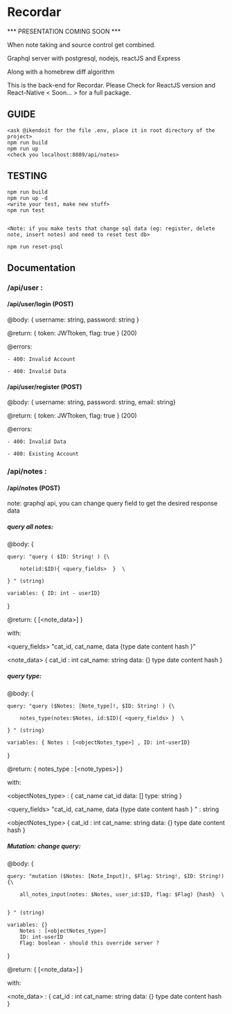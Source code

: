 # Recordar

*** PRESENTATION COMING SOON ***

When note taking and source control get combined.

Graphql server with postgresql, nodejs, reactJS and Express 

Along with a homebrew diff algorithm

This is the back-end for Recordar. Please Check for ReactJS version and React-Native < Soon... > for a full package.

## GUIDE

	<ask @ikendoit for the file .env, place it in root directory of the project>
	npm run build
	npm run up
	<check you localhost:8089/api/notes>

## TESTING 
	
	npm run build
	npm run up -d
	<write your test, make new stuff>
	npm run test
		

	<Note: if you make tests that change sql data (eg: register, delete note, insert notes) and need to reset test db>

	npm run reset-psql

## Documentation 

### /api/user : 

#### /api/user/login (POST)

@body: { username: string, password: string } 

@return: { token: JWTtoken, flag: true }  (200)

@errors: 

	- 400: Invalid Account

	- 400: Invalid Data 

#### /api/user/register (POST)

@body: { username: string, password: string, email: string} 

@return: { token: JWTtoken, flag: true }  (200)

@errors: 

	- 400: Invalid Data 

	- 400: Existing Account


### /api/notes :

#### /api/notes (POST)

note: graphql api, you can change query field to get the desired response data

##### query all notes: 

@body: {

	query: "query ( $ID: String! ) {\
		
		note(id:$ID){ <query_fields>  }  \

	} " (string) 

	variables: { ID: int - userID} 

}

@return: { [<note_data>] }

with: 

<query_fields> "cat_id, cat_name, data {type date content hash }"

<note_data> {
	cat_id : int 
	cat_name: string 
	data: {}
		type
		date
		content
		hash
}

##### query type: 

@body: {

	query: "query ($Notes: [Note_type]!, $ID: String! ) {\
		
		notes_type(notes:$Notes, id:$ID){ <query_fields> }  \

	} " (string) 

	variables: { Notes : [<objectNotes_type>] , ID: int-userID} 

}

@return: { notes_type : [<note_types>] }

with: 

<objectNotes_type> : {
	cat_name 
	cat_id 
	data: [] 
		type: string
}

<query_fields> "cat_id, cat_name, data {type date content hash } " : string

<objectNotes_type> {
	cat_id : int 
	cat_name: string 
	data: {}
		type
		date
		content
		hash
}

##### Mutation: change query: 

@body: {

	query: "mutation ($Notes: [Note_Input]!, $Flag: String!, $ID: String!) {\
		
		all_notes_input(notes: $Notes, user_id:$ID, flag: $Flag) {hash}  \
   

	} " (string) 

	variables: {}
		Notes : [<objectNotes_type>] 
		ID: int-userID
		Flag: boolean - should this override server ?
}

@return: {  [<note_data>] }

with: 

<note_data> : {
	cat_id : int 
	cat_name: string 
	data: {}
		type
		date
		content
		hash
}
